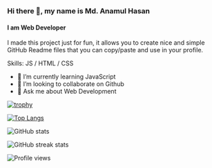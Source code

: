 ### Hi there 👋, my name is Md. Anamul Hasan
#### I am Web Developer
I made this project just for fun, it allows you to create nice and simple GitHub Readme files that you can copy/paste and use in your profile.

Skills: JS / HTML / CSS

- 🌱 I’m currently learning JavaScript 
- 👯 I’m looking to collaborate on Github 
- 💬 Ask me about Web Development 



[![trophy](https://github-profile-trophy.vercel.app/?username=mdanamulhasan201)](https://github.com/ryo-ma/github-profile-trophy)

[![Top Langs](https://github-readme-stats.vercel.app/api/top-langs/?username=mdanamulhasan201)](https://github.com/anuraghazra/github-readme-stats)

![GitHub stats](https://github-readme-stats.vercel.app/api?username=mdanamulhasan201&show_icons=true&count_private=true)  

![GitHub streak stats](https://github-readme-streak-stats.herokuapp.com/?user=mdanamulhasan201)  

![Profile views](https://gpvc.arturio.dev/mdanamulhasan201)  
